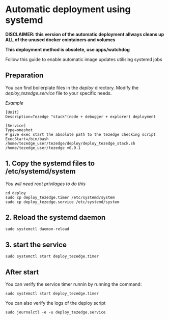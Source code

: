 # Automatic deployment using systemd

**DISCLAIMER: this version of the automatic deployment allways cleans up ALL of the unused docker cointainers and volumes**

**This deployment method is obsolete, use apps/watchdog**

Follow this guide to enable automatic image updates utilising systemd jobs

## Preparation
You can find boilerplate files in the *deploy* directory. Modify the *deploy_tezedge.service* file to your specific needs.

*Example*

```
[Unit]
Description=Tezedge "stack"(node + debugger + explorer) deployment

[Service]
Type=oneshot
# give exec start the absolute path to the tezedge checking script 
ExecStart=/bin/bash /home/tezedge_user/tezedge/deploy/deploy_tezedge_stack.sh /home/tezedge_user/tezedge v0.9.1
```

## 1. Copy the systemd files to /etc/systemd/system

*You will need root privilages to do this*

```
cd deploy
sudo cp deploy_tezedge.timer /etc/systemd/system
sudo cp deploy_tezedge.service /etc/systemd/system
```

## 2. Reload the systemd daemon

```
sudo systemctl daemon-reload
```

## 3. start the service

```
sudo systemctl start deploy_tezedge.timer
```

## After start

You can verify the service timer runnin by running the command:

```
sudo systemctl start deploy_tezedge.timer
```

You can also verify the logs of the deploy script
```
sudo journalctl -e -u deploy_tezedge.service
```
